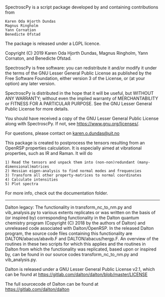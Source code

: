 SpectroscPy is a script package developed by and containing contributions from

    Karen Oda Hjorth Dundas
    Magnus Ringholm
    Yann Cornation
    Benedicte Ofstad

The package is released under a LGPL licence.

Copyright (C) 2019 Karen Oda Hjorth Dundas, Magnus Ringholm, Yann Cornaton, and Benedicte Ofstad.

SpectroscPy is free software: you can redistribute it and/or modify it under the terms of the GNU Lesser General Public License as published by the Free Software Foundation, either version 3 of the License, or (at your option) any later version.

SpectroscPy is distributed in the hope that it will be useful, but WITHOUT ANY WARRANTY; without even the implied warranty of MERCHANTABILITY or FITNESS FOR A PARTICULAR PURPOSE.  See the GNU Lesser General Public License for more details.

You should have received a copy of the GNU Lesser General Public License along with SpectroscPy.  If not, see https://www.gnu.org/licenses/.

For questions, please contact on karen.o.dundas@uit.no

This package is created to postprocess the tensors resulting from an OpenRSP properties calculation.
It is especially aimed at vibrational properties, such as IR and Raman.
It will do

    1) Read the tensors and unpack them into (non-non)redundant (many-dimensional)matrices
    2) Hessian eigen-analysis to find normal modes and frequencies
    3) Transform all other property-matrices to normal coordinates
    4) Calculate intensities
    5) Plot spectra

For more info, check out the documentation folder.

*****************************************************************************************************
Dalton legacy:
The functionality in transform_nc_to_nm.py and vib_analysis.py to various extents replicates or was written on the basis of (or inspired by) corresponding functionality in the Dalton quantum chemistry program (Copyright (C) 2018 by the authors of Dalton) and unreleased code associated with Dalton/OpenRSP. In the released Dalton program, the source code files containing this functionality are DALTON/abacus/abavib.F and DALTON/abacus/hergp.F. An overview of the routines in these two scripts for which this applies and the routines in Dalton from which the functionality was replicated, based upon or inspired by, can be found in our source codes transform_nc_to_nm.py and vib_analysis.py.

Dalton is released under a GNU Lesser General Public License v2.1, which can be found at
https://gitlab.com/dalton/dalton/blob/master/LICENSE

The full sourcecode of Dalton can be found at https://gitlab.com/dalton/dalton
